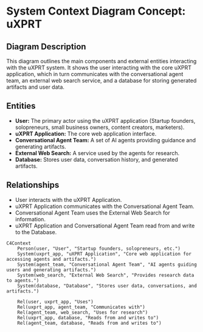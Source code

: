 # System Context Diagram Concept: uXPRT

## Diagram Description

This diagram outlines the main components and external entities interacting with the uXPRT system. It shows the user interacting with the core uXPRT application, which in turn communicates with the conversational agent team, an external web search service, and a database for storing generated artifacts and user data.

## Entities

- **User:** The primary actor using the uXPRT application (Startup founders, solopreneurs, small business owners, content creators, marketers).
- **uXPRT Application:** The core web application interface.
- **Conversational Agent Team:** A set of AI agents providing guidance and generating artifacts.
- **External Web Search:** A service used by the agents for research.
- **Database:** Stores user data, conversation history, and generated artifacts.

## Relationships

- User interacts with the uXPRT Application.
- uXPRT Application communicates with the Conversational Agent Team.
- Conversational Agent Team uses the External Web Search for information.
- uXPRT Application and Conversational Agent Team read from and write to the Database.

```mermaid
C4Context
    Person(user, "User", "Startup founders, solopreneurs, etc.")
    System(uxprt_app, "uXPRT Application", "Core web application for accessing agents and artifacts.")
    System(agent_team, "Conversational Agent Team", "AI agents guiding users and generating artifacts.")
    System(web_search, "External Web Search", "Provides research data to agents.")
    System(database, "Database", "Stores user data, conversations, and artifacts.")

    Rel(user, uxprt_app, "Uses")
    Rel(uxprt_app, agent_team, "Communicates with")
    Rel(agent_team, web_search, "Uses for research")
    Rel(uxprt_app, database, "Reads from and writes to")
    Rel(agent_team, database, "Reads from and writes to")
```

